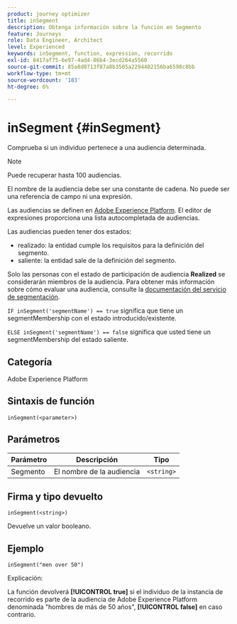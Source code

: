 ```yaml
---
product: journey optimizer
title: inSegment
description: Obtenga información sobre la función en Segmento
feature: Journeys
role: Data Engineer, Architect
level: Experienced
keywords: inSegment, function, expression, recorrido
exl-id: 8417af75-6e97-4ad4-86b4-3ecd264a5560
source-git-commit: 85a8d0713f87a8b3505a2294402156ba6598c8bb
workflow-type: tm+mt
source-wordcount: '183'
ht-degree: 6%

---
```


# inSegment {#inSegment}

Comprueba si un individuo pertenece a una audiencia determinada.

>[!NOTE]
>
>Puede recuperar hasta 100 audiencias.

El nombre de la audiencia debe ser una constante de cadena. No puede ser una referencia de campo ni una expresión.

Las audiencias se definen en [Adobe Experience Platform](https://platform.adobe.com/audience/overview). El editor de expresiones proporciona una lista autocompletada de audiencias.

Las audiencias pueden tener dos estados:

* realizado: la entidad cumple los requisitos para la definición del segmento.
* saliente: la entidad sale de la definición del segmento.

Solo las personas con el estado de participación de audiencia **Realized** se considerarán miembros de la audiencia. Para obtener más información sobre cómo evaluar una audiencia, consulte la [documentación del servicio de segmentación](https://experienceleague.adobe.com/docs/experience-platform/segmentation/tutorials/evaluate-a-segment.html#interpret-segment-results).

`IF inSegment('segmentName') == true` significa que tiene un segmentMembership con el estado introducido/existente.

`ELSE inSegment('segmentName') == false` significa que usted tiene un segmentMembership del estado saliente.

## Categoría

Adobe Experience Platform

## Sintaxis de función

`inSegment(<parameter>)`

## Parámetros

| Parámetro | Descripción | Tipo |
|--- |--- |--- |
| Segmento | El nombre de la audiencia | `<string>` |

## Firma y tipo devuelto

`inSegment(<string>)`

Devuelve un valor booleano.

## Ejemplo

`inSegment("men over 50")`

Explicación:

La función devolverá **[!UICONTROL true]** si el individuo de la instancia de recorrido es parte de la audiencia de Adobe Experience Platform denominada &quot;hombres de más de 50 años&quot;, **[!UICONTROL false]** en caso contrario.
